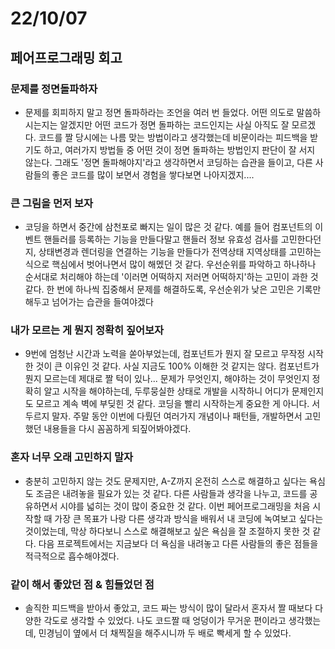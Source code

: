 # 22/10/07

## 페어프로그래밍 회고

### 문제를 정면돌파하자

- 문제를 회피하지 말고 정면 돌파하라는 조언을 여러 번 들었다. 어떤 의도로 말씀하시는지는 알겠지만 어떤 코드가 정면 돌파하는 코드인지는 사실 아직도 잘 모르겠다. 코드를 짤 당시에는 나름 맞는 방법이라고 생각했는데 비문이라는 피드백을 받기도 하고, 여러가지 방법들 중 어떤 것이 정면 돌파하는 방법인지 판단이 잘 서지 않는다.  그래도 '정면 돌파해야지'라고 생각하면서 코딩하는 습관을 들이고, 다른 사람들의 좋은 코드를 많이 보면서 경험을 쌓다보면 나아지겠지....

### 큰 그림을 먼저 보자

- 코딩을 하면서 중간에 삼천포로 빠지는 일이 많은 것 같다. 예를 들어 컴포넌트의 이벤트 핸들러를 등록하는 기능을 만들다말고 핸들러 정보 유효성 검사를 고민한다던지, 상태변경과 렌더링을 연결하는 기능을 만들다가 전역상태 지역상태를 고민하는 식으로 핵심에서 벗어나면서 많이 해멨던 것 같다. 우선순위를 파악하고 하나하나 순서대로 처리해야 하는데 '이러면 어떡하지 저러면 어떡하지'하는 고민이 과한 것 같다. 한 번에 하나씩 집중해서 문제를 해결하도록, 우선순위가 낮은 고민은 기록만 해두고 넘어가는 습관을 들여야겠다

### 내가 모르는 게 뭔지 정확히 짚어보자

- 9번에 엄청난 시간과 노력을 쏟아부었는데, 컴포넌트가 뭔지 잘 모르고 무작정 시작한 것이 큰 이유인 것 같다. 사실 지금도 100% 이해한 것 같지는 않다. 컴포넌트가 뭔지 모르는데 제대로 짤 턱이 있나... 문제가 무엇인지, 해야하는 것이 무엇인지 정확히 알고 시작을 해야하는데, 두루뭉실한 상태로 개발을 시작하니 어디가 문제인지도 모르고 계속 벽에 부딪힌 것 같다. 코딩을 빨리 시작하는게 중요한 게 아니다. 서두르지 말자. 주말 동안 이번에 다뤘던 여러가지 개념이나 패턴들, 개발하면서 고민했던 내용들을 다시 꼼꼼하게 되짚어봐야겠다. 

### 혼자 너무 오래 고민하지 말자 

- 충분히 고민하지 않는 것도 문제지만, A-Z까지 온전히 스스로 해결하고 싶다는 욕심도 조금은 내려놓을 필요가 있는 것 같다. 다른 사람들과 생각을 나누고, 코드를 공유하면서 시야를 넓히는 것이 많이 중요한 것 같다. 이번 페어프로그래밍을 처음 시작할 때 가장 큰 목표가 나랑 다른 생각과 방식을 배워서 내 코딩에 녹여보고 싶다는 것이었는데, 막상 하다보니 스스로 해결해보고 싶은 욕심을 잘 조절하지 못한 것 같다. 다음 프로젝트에서는 지금보다 더 욕심을 내려놓고 다른 사람들의 좋은 점들을 적극적으로 흡수해야겠다.


### 같이 해서 좋았던 점 & 힘들었던 점

- 솔직한 피드백을 받아서 좋았고, 코드 짜는 방식이 많이 달라서 혼자서 짤 때보다 다양한 각도로 생각할 수 있었다.  나도 코드짤 때 엉덩이가 무거운 편이라고 생각했는데, 민경님이 옆에서 더 채찍질을 해주시니까 두 배로 빡세게 할 수 있었다. 

